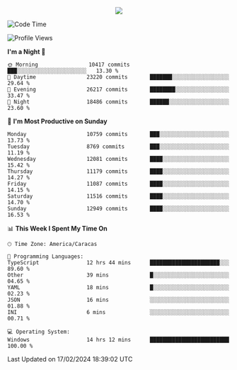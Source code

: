 <p align="center">
  <a href="http://www.github.com/thevacs">
    <img src="https://github-readme-streak-stats.herokuapp.com/?user=thevacs&stroke=ffffff&background=1c1917&ring=0891b2&fire=0891b2&currStreakNum=ffffff&currStreakLabel=0891b2&sideNums=ffffff&sideLabels=ffffff&dates=ffffff&hide_border=true" />
  </a>
</p>

<!--START_SECTION:waka-->
![Code Time](http://img.shields.io/badge/Code%20Time-2%2C024%20hrs%2040%20mins-blue)

![Profile Views](http://img.shields.io/badge/Profile%20Views-0-blue)

**I'm a Night 🦉** 

```text
🌞 Morning                10417 commits       ███░░░░░░░░░░░░░░░░░░░░░░   13.30 % 
🌆 Daytime                23220 commits       ███████░░░░░░░░░░░░░░░░░░   29.64 % 
🌃 Evening                26217 commits       ████████░░░░░░░░░░░░░░░░░   33.47 % 
🌙 Night                  18486 commits       ██████░░░░░░░░░░░░░░░░░░░   23.60 % 
```
📅 **I'm Most Productive on Sunday** 

```text
Monday                   10759 commits       ███░░░░░░░░░░░░░░░░░░░░░░   13.73 % 
Tuesday                  8769 commits        ███░░░░░░░░░░░░░░░░░░░░░░   11.19 % 
Wednesday                12081 commits       ████░░░░░░░░░░░░░░░░░░░░░   15.42 % 
Thursday                 11179 commits       ████░░░░░░░░░░░░░░░░░░░░░   14.27 % 
Friday                   11087 commits       ████░░░░░░░░░░░░░░░░░░░░░   14.15 % 
Saturday                 11516 commits       ████░░░░░░░░░░░░░░░░░░░░░   14.70 % 
Sunday                   12949 commits       ████░░░░░░░░░░░░░░░░░░░░░   16.53 % 
```


📊 **This Week I Spent My Time On** 

```text
🕑︎ Time Zone: America/Caracas

💬 Programming Languages: 
TypeScript               12 hrs 44 mins      ██████████████████████░░░   89.60 % 
Other                    39 mins             █░░░░░░░░░░░░░░░░░░░░░░░░   04.65 % 
YAML                     18 mins             █░░░░░░░░░░░░░░░░░░░░░░░░   02.23 % 
JSON                     16 mins             ░░░░░░░░░░░░░░░░░░░░░░░░░   01.88 % 
INI                      6 mins              ░░░░░░░░░░░░░░░░░░░░░░░░░   00.71 % 

💻 Operating System: 
Windows                  14 hrs 12 mins      █████████████████████████   100.00 % 
```


 Last Updated on 17/02/2024 18:39:02 UTC
<!--END_SECTION:waka-->
